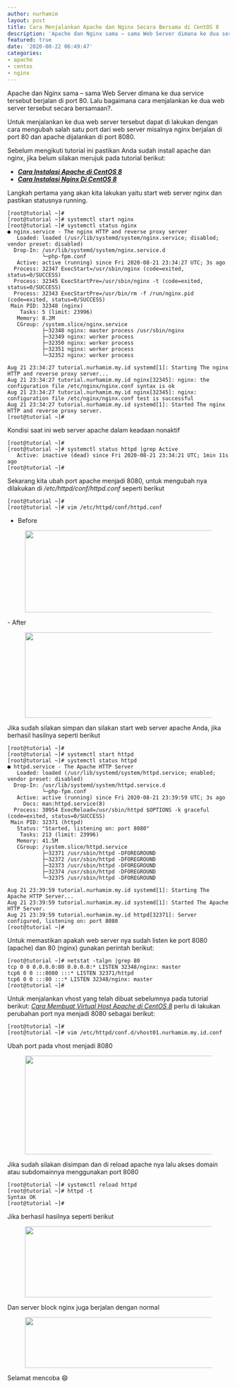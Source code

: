 ```yaml
---
author: nurhamim
layout: post
title: Cara Menjalankan Apache dan Nginx Secara Bersama di CentOS 8
description: 'Apache dan Nginx sama – sama Web Server dimana ke dua service tersebut berjalan di port 80. Lalu bagaimana cara menjalankan ke dua web server tersebut secara bersamaan?'
featured: true
date: '2020-08-22 06:49:47'
categories:
- apache
- centos
- nginx
---
```


Apache dan Nginx sama – sama Web Server dimana ke dua service tersebut berjalan di port 80. Lalu bagaimana cara menjalankan ke dua web server tersebut secara bersamaan?.

Untuk menjalankan ke dua web server tersebut dapat di lakukan dengan cara mengubah salah satu port dari web server misalnya nginx berjalan di port 80 dan apache dijalankan di port 8080.

Sebelum mengikuti tutorial ini pastikan Anda sudah install apache dan nginx, jika belum silakan merujuk pada tutorial berikut:

- **_[Cara Instalasi Apache di CentOS 8](/cara-instalasi-apache-di-centos-8/)_**
- **_[Cara Instalasi Nginx Di CentOS 8](/cara-instalasi-nginx-di-centos-8/)_**

Langkah pertama yang akan kita lakukan yaitu start web server nginx dan pastikan statusnya running.

    [root@tutorial ~]#
    [root@tutorial ~]# systemctl start nginx
    [root@tutorial ~]# systemctl status nginx
    ● nginx.service - The nginx HTTP and reverse proxy server
       Loaded: loaded (/usr/lib/systemd/system/nginx.service; disabled; vendor preset: disabled)
      Drop-In: /usr/lib/systemd/system/nginx.service.d
               └─php-fpm.conf
       Active: active (running) since Fri 2020-08-21 23:34:27 UTC; 3s ago
      Process: 32347 ExecStart=/usr/sbin/nginx (code=exited, status=0/SUCCESS)
      Process: 32345 ExecStartPre=/usr/sbin/nginx -t (code=exited, status=0/SUCCESS)
      Process: 32343 ExecStartPre=/usr/bin/rm -f /run/nginx.pid (code=exited, status=0/SUCCESS)
     Main PID: 32348 (nginx)
        Tasks: 5 (limit: 23996)
       Memory: 8.2M
       CGroup: /system.slice/nginx.service
               ├─32348 nginx: master process /usr/sbin/nginx
               ├─32349 nginx: worker process
               ├─32350 nginx: worker process
               ├─32351 nginx: worker process
               └─32352 nginx: worker process
    
    Aug 21 23:34:27 tutorial.nurhamim.my.id systemd[1]: Starting The nginx HTTP and reverse proxy server...
    Aug 21 23:34:27 tutorial.nurhamim.my.id nginx[32345]: nginx: the configuration file /etc/nginx/nginx.conf syntax is ok
    Aug 21 23:34:27 tutorial.nurhamim.my.id nginx[32345]: nginx: configuration file /etc/nginx/nginx.conf test is successful
    Aug 21 23:34:27 tutorial.nurhamim.my.id systemd[1]: Started The nginx HTTP and reverse proxy server.
    [root@tutorial ~]#

Kondisi saat ini web server apache dalam keadaan nonaktif

    [root@tutorial ~]#
    [root@tutorial ~]# systemctl status httpd |grep Active
       Active: inactive (dead) since Fri 2020-08-21 23:34:21 UTC; 1min 11s ago
    [root@tutorial ~]#

Sekarang kita ubah port apache menjadi 8080, untuk mengubah nya dilakukan di _/etc/httpd/conf/httpd.conf_ seperti berikut

    [root@tutorial ~]#
    [root@tutorial ~]# vim /etc/httpd/conf/httpd.conf

- Before
<figure class="wp-block-image size-large"><img loading="lazy" width="653" height="186" src="/content/images/wordpress/2020/08/image-30.png" alt="" class="wp-image-134" srcset="/content/images/wordpress/2020/08/image-30.png 653w, /content/images/wordpress/2020/08/image-30-300x85.png 300w" sizes="(max-width: 653px) 100vw, 653px"></figure>
- After
<figure class="wp-block-image size-large"><img loading="lazy" width="713" height="194" src="/content/images/wordpress/2020/08/image-31.png" alt="" class="wp-image-135" srcset="/content/images/wordpress/2020/08/image-31.png 713w, /content/images/wordpress/2020/08/image-31-300x82.png 300w" sizes="(max-width: 713px) 100vw, 713px"></figure>

Jika sudah silakan simpan dan silakan start web server apache Anda, jika berhasil hasilnya seperti berikut

    [root@tutorial ~]#
    [root@tutorial ~]# systemctl start httpd
    [root@tutorial ~]# systemctl status httpd
    ● httpd.service - The Apache HTTP Server
       Loaded: loaded (/usr/lib/systemd/system/httpd.service; enabled; vendor preset: disabled)
      Drop-In: /usr/lib/systemd/system/httpd.service.d
               └─php-fpm.conf
       Active: active (running) since Fri 2020-08-21 23:39:59 UTC; 3s ago
         Docs: man:httpd.service(8)
      Process: 30954 ExecReload=/usr/sbin/httpd $OPTIONS -k graceful (code=exited, status=0/SUCCESS)
     Main PID: 32371 (httpd)
       Status: "Started, listening on: port 8080"
        Tasks: 213 (limit: 23996)
       Memory: 41.5M
       CGroup: /system.slice/httpd.service
               ├─32371 /usr/sbin/httpd -DFOREGROUND
               ├─32372 /usr/sbin/httpd -DFOREGROUND
               ├─32373 /usr/sbin/httpd -DFOREGROUND
               ├─32374 /usr/sbin/httpd -DFOREGROUND
               └─32375 /usr/sbin/httpd -DFOREGROUND
    
    Aug 21 23:39:59 tutorial.nurhamim.my.id systemd[1]: Starting The Apache HTTP Server...
    Aug 21 23:39:59 tutorial.nurhamim.my.id systemd[1]: Started The Apache HTTP Server.
    Aug 21 23:39:59 tutorial.nurhamim.my.id httpd[32371]: Server configured, listening on: port 8080
    [root@tutorial ~]#

Untuk memastikan apakah web server nya sudah listen ke port 8080 (apache) dan 80 (nginx) gunakan perintah berikut:

    [root@tutorial ~]# netstat -talpn |grep 80
    tcp 0 0 0.0.0.0:80 0.0.0.0:* LISTEN 32348/nginx: master
    tcp6 0 0 :::8080 :::* LISTEN 32371/httpd
    tcp6 0 0 :::80 :::* LISTEN 32348/nginx: master
    [root@tutorial ~]#

Untuk menjalankan vhost yang telah dibuat sebelumnya pada tutorial berikut: _[Cara Membuat Virtual Host Apache di CentOS 8](/cara-membuat-virtual-host-apache-di-centos-8/)_ perlu di lakukan perubahan port nya menjadi 8080 sebagai berikut:

    [root@tutorial ~]#
    [root@tutorial ~]# vim /etc/httpd/conf.d/vhost01.nurhamim.my.id.conf

Ubah port pada vhost menjadi 8080

<figure class="wp-block-image size-large"><img loading="lazy" width="694" height="224" src="/content/images/wordpress/2020/08/image-32.png" alt="" class="wp-image-136" srcset="/content/images/wordpress/2020/08/image-32.png 694w, /content/images/wordpress/2020/08/image-32-300x97.png 300w" sizes="(max-width: 694px) 100vw, 694px"></figure>

Jika sudah silakan disimpan dan di reload apache nya lalu akses domain atau subdomainnya menggunakan port 8080

    [root@tutorial ~]# systemctl reload httpd
    [root@tutorial ~]# httpd -t
    Syntax OK
    [root@tutorial ~]#

Jika berhasil hasilnya seperti berikut

<figure class="wp-block-image size-large"><img loading="lazy" width="1024" height="161" src="/content/images/wordpress/2020/08/image-33-1024x161.png" alt="" class="wp-image-137" srcset="/content/images/wordpress/2020/08/image-33-1024x161.png 1024w, /content/images/wordpress/2020/08/image-33-300x47.png 300w, /content/images/wordpress/2020/08/image-33-768x120.png 768w, /content/images/wordpress/2020/08/image-33.png 1365w" sizes="(max-width: 1024px) 100vw, 1024px"></figure>

Dan server block nginx juga berjalan dengan normal

<figure class="wp-block-image size-large"><img loading="lazy" width="1024" height="115" src="/content/images/wordpress/2020/08/image-34-1024x115.png" alt="" class="wp-image-138" srcset="/content/images/wordpress/2020/08/image-34-1024x115.png 1024w, /content/images/wordpress/2020/08/image-34-300x34.png 300w, /content/images/wordpress/2020/08/image-34-768x87.png 768w, /content/images/wordpress/2020/08/image-34.png 1358w" sizes="(max-width: 1024px) 100vw, 1024px"></figure>

Selamat mencoba 😄